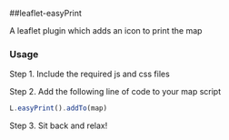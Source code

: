 ##leaflet-easyPrint


A leaflet plugin which adds an icon to print the map

### Usage
Step 1. Include the required js and css files  

Step 2. Add the following line of code to your map script

``` js
L.easyPrint().addTo(map)
```

Step 3. Sit back and relax!
